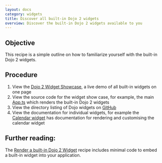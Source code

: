 ```yaml
---
layout: docs
category: widgets
title: Discover all built-in Dojo 2 widgets
overview: Discover the built-in Dojo 2 widgets available to you
---
```


## Objective

This recipe is a simple outline on how to familiarize yourself with the built-in Dojo 2 widgets.

## Procedure

1. View the [Dojo 2 Widget Showcase](https://dojo.github.io/examples/widget-showcase/), a live demo of all built-in widgets on one page
2. View the source code for the widget show case, for example, the main [App.ts](https://github.com/dojo/examples/blob/master/widget-showcase/src/App.ts) which renders the built-in Dojo 2 widgets
3. View the directory listing of Dojo widgets on [GitHub](https://github.com/dojo/widgets/tree/master/src)
4. View the documentation for individual widgets, for example the [Calendar widget](https://github.com/dojo/widgets/tree/master/src/calendar) has documentation for rendering and customising the calendar widget

## Further reading:

The [Render a built-in Dojo 2 Widget](https://github.com/dojo/dojo.io/tree/master/site/source/cookbook/widgets/render-built-in-dojo-widget.md) recipe includes minimal code to embed a built-in widget into your application.